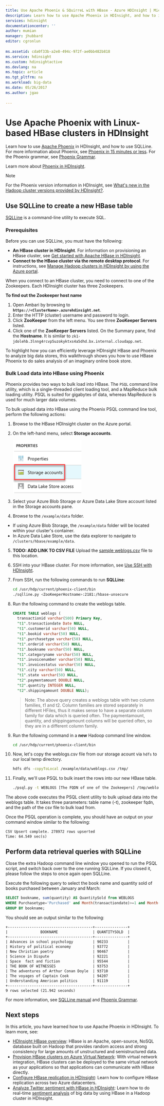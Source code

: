 ```yaml
---
title: Use Apache Phoenix & SQuirreL with HBase - Azure HDInsight | Microsoft Docs
description: Learn how to use Apache Phoenix in HDInsight, and how to install and configure SQuirreL on your workstation to connect to an HBase cluster in HDInsight.
services: hdinsight
documentationcenter: ''
author: mumian
manager: jhubbard
editor: cgronlun

ms.assetid: cda0f33b-a2e8-494c-972f-ae0bb482b818
ms.service: hdinsight
ms.custom: hdinsightactive
ms.devlang: na
ms.topic: article
ms.tgt_pltfrm: na
ms.workload: big-data
ms.date: 05/26/2017
ms.author: jgao

---
```

# Use Apache Phoenix with Linux-based HBase clusters in HDInsight
Learn how to use [Apache Phoenix](http://phoenix.apache.org/) in HDInsight, and how to use SQLLine. For more information about Phoenix, see [Phoenix in 15 minutes or less](http://phoenix.apache.org/Phoenix-in-15-minutes-or-less.html). For the Phoenix grammar, see [Phoenix Grammar](http://phoenix.apache.org/language/index.html).

Learn more about [Phoenix in HDInsight](hdinsight-phoenix-in-hdinsight).

> [!NOTE]
> For the Phoenix version information in HDInsight, see [What's new in the Hadoop cluster versions provided by HDInsight?](hdinsight-component-versioning.md).
>
>

## Use SQLLine to create a new HBase table
[SQLLine](http://sqlline.sourceforge.net/) is a command-line utility to execute SQL.

### Prerequisites
Before you can use SQLLine, you must have the following:

* **An HBase cluster in HDInsight**. For information on provisioning an HBase cluster, see [Get started with Apache HBase in HDInsight][hdinsight-hbase-get-started].
* **Connect to the HBase cluster via the remote desktop protocol**. For instructions, see [Manage Hadoop clusters in HDInsight by using the Azure portal][hdinsight-manage-portal].

When you connect to an HBase cluster, you need to connect to one of the Zookeepers. Each HDInsight cluster has three Zookeepers.

**To find out the Zookeeper host name**

1. Open Ambari by browsing to **`https://<ClusterName>.azurehdinsight.net`**.
2. Enter the HTTP (cluster) username and password to login.
3. Click **ZooKeeper** from the left menu. You see three **ZooKeeper Servers** listed.
4. Click one of the **ZooKeeper Servers** listed. On the Summary pane, find the **Hostname**. It is similar to `zk1-jdolehb.3lnng4rcvp5uzokyktxs4a5dhd.bx.internal.cloudapp.net`.

To highlight how you can efficiently leverage HDInsight HBase and Phoenix to analyze big data stores, this walkthrough shows you how to use HBase Phoenix to do sales analysis of an imaginary online book store.

### Bulk Load data into HBase using Phoenix

Phoenix provides two ways to bulk load into HBase. The `PSQL` command line utility, which is a single-threaded client loading tool, and a MapReduce bulk loading utility. PSQL is suited for gigabytes of data, whereas MapReduce is used for much larger data volumes.

To bulk upload data into HBase using the Phoenix PSQL command line tool, perform the following actions:

1. Browse to the HBase HDInsight cluster on the Azure portal.

2. On the left-hand menu, select **Storage accounts**.

    ![Storage accounts](./media/hdinsight-hbase-phoenix-squirrel-linux/storage-link.png)

3. Select your Azure Blob Storage or Azure Data Lake Store account listed in the Storage accounts pane.

4. Browse to the `/example/data` folder.

  * If using Azure Blob Storage, the `/example/data` folder will be located within your cluster's container.
  * In Azure Data Lake Store, use the data explorer to navigate to `/clusters/hbase/example/data`.

5. **TODO: ADD LINK TO CSV FILE** Upload the [sample weblogs.csv]() file to this location.

6. SSH into your HBase cluster. For more information, see [Use SSH with HDInsight](hdinsight-hadoop-linux-use-ssh-unix.md).

7. From SSH, run the following commands to run **SQLLine**:

    ```bash
    cd /usr/hdp/current/phoenix-client/bin
    ./sqlline.py <ZooKeeperHostname>:2181:/hbase-unsecure
    ```
8. Run the following command to create the weblogs table.

    ```sql
    CREATE TABLE weblogs (
      transactionid varchar(500) Primary Key,
      "t1".transactiondate Date NULL,
      "t1".customerid varchar(50) NULL,
      "t1".bookid varchar(50) NULL,
      "t1".purchasetype varchar(50) NULL,
      "t1".orderid varchar(50) NULL,
      "t1".bookname varchar(50) NULL,
      "t1".categoryname varchar(50) NULL,
      "t1".invoicenumber varchar(50) NULL,
      "t1".invoicestatus varchar(50) NULL,
      "t1".city varchar(50) NULL,
      "t1".state varchar(50) NULL,
      "t2".paymentamount DOUBLE NULL,
      "t2".quantity INTEGER NULL,
      "t2".shippingamount DOUBLE NULL);
    ```

    > Note: The above query creates a weblogs table with two column families, t1 and t2. Column families are stored separately in different HFiles, thus it makes sense to have a separate column family for data which is queried often. The paymentamount, quantity, and shippingamount columns will be queried often, so they are in a different column family.

9. Run the following command in a **new** Hadoop command line window.

    ```bash
    cd /usr/hdp/current/phoenix-client/bin
    ```

10. Now, let's copy the weblogs.csv file from our storage acount via `hdfs` to our local temp directory.

    ```bash
    hdfs dfs -copyToLocal /example/data/weblogs.csv /tmp/
    ```

11. Finally, we'll use PSQL to bulk insert the rows into our new HBase table.

    ```bash
    ./psql.py -t WEBLOGS [The FQDN of one of the Zookeepers] /tmp/weblogs.csv
    ```

The above code executes the PSQL client utility to bulk upload data into the weblogs table. It takes three parameters: table name (-t), zookeeper fqdn, and the path of the csv file to bulk load from.

Once the PSQL operation is complete, you should have an output on your command window similar to the following:

```
CSV Upsert complete. 278972 rows upserted
Time: 64.549 sec(s)
```

## Perform data retrieval queries with SQLLine

Close the extra Hadoop command line window you opened to run the PSQL script, and switch back over to the one running SQLLine. If you closed it, please follow the steps to once again open SQLLine.

Execute the following query to select the book name and quantity sold of books purchased between January and March:

```sql
SELECT bookname, sum(quantity) AS QuantitySold from WEBLOGS
WHERE Purchasetype='Purchased' and Month(transactiondate)>=1 and Month(transactiondate)<=3
GROUP BY bookname;
```

You should see an output similar to the following:

```
+---------------------------------------+---------------+
|               BOOKNAME                | QUANTITYSOLD  |
+---------------------------------------+---------------+
| Advances in school psychology         | 90233         |
| History of political economy          | 93772         |
| New Christian poetry                  | 90467         |
| Science in Dispute                    | 92221         |
| Space  fact and fiction               | 95544         |
| THE BOOK OF WITNESSES                 | 93753         |
| The adventures of Arthur Conan Doyle  | 93710         |
| The voyages of Captain Cook           | 94207         |
| Understanding American politics       | 91119         |
+---------------------------------------+---------------+
9 rows selected (21.942 seconds)
```

For more information, see [SQLLine manual](http://sqlline.sourceforge.net/#manual) and [Phoenix Grammar](http://phoenix.apache.org/language/index.html).


## Next steps
In this article, you have learned how to use Apache Phoenix in HDInsight.  To learn more, see:

* [HDInsight HBase overview][hdinsight-hbase-overview]:
  HBase is an Apache, open-source, NoSQL database built on Hadoop that provides random access and strong consistency for large amounts of unstructured and semistructured data.
* [Provision HBase clusters on Azure Virtual Network][hdinsight-hbase-provision-vnet]:
  With virtual network integration, HBase clusters can be deployed to the same virtual network as your applications so that applications can communicate with HBase directly.
* [Configure HBase replication in HDInsight](hdinsight-hbase-replication.md): Learn how to configure HBase replication across two Azure datacenters.
* [Analyze Twitter sentiment with HBase in HDInsight][hbase-twitter-sentiment]:
  Learn how to do real-time [sentiment analysis](http://en.wikipedia.org/wiki/Sentiment_analysis) of big data by using HBase in a Hadoop cluster in HDInsight.

[azure-portal]: https://portal.azure.com
[vnet-point-to-site-connectivity]: https://msdn.microsoft.com/library/azure/09926218-92ab-4f43-aa99-83ab4d355555#BKMK_VNETPT

[hdinsight-hbase-get-started]: hdinsight-hbase-tutorial-get-started.md
[hdinsight-manage-portal]: hdinsight-administer-use-management-portal.md#connect-to-clusters-using-rdp
[hdinsight-hbase-provision-vnet]: hdinsight-hbase-provision-vnet.md
[hdinsight-hbase-overview]: hdinsight-hbase-overview.md
[hbase-twitter-sentiment]: hdinsight-hbase-analyze-twitter-sentiment.md

[hdinsight-hbase-phoenix-sqlline]: ./media/hdinsight-hbase-phoenix-squirrel/hdinsight-hbase-phoenix-sqlline.png
[img-certificate]: ./media/hdinsight-hbase-phoenix-squirrel/hdinsight-hbase-vpn-certificate.png
[img-vnet-diagram]: ./media/hdinsight-hbase-phoenix-squirrel/hdinsight-hbase-vnet-point-to-site.png
[img-squirrel-driver]: ./media/hdinsight-hbase-phoenix-squirrel/hdinsight-hbase-squirrel-driver.png
[img-squirrel-alias]: ./media/hdinsight-hbase-phoenix-squirrel/hdinsight-hbase-squirrel-alias.png
[img-squirrel]: ./media/hdinsight-hbase-phoenix-squirrel/hdinsight-hbase-squirrel.png
[img-squirrel-sql]: ./media/hdinsight-hbase-phoenix-squirrel/hdinsight-hbase-squirrel-sql.png
